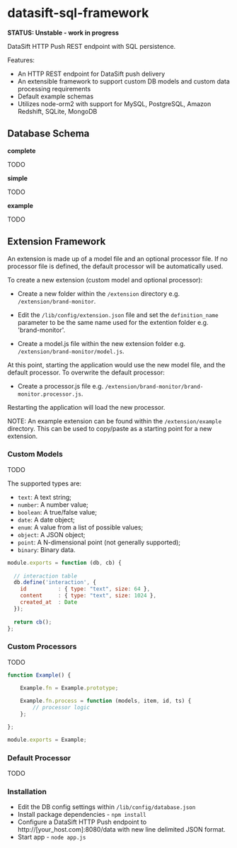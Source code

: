 datasift-sql-framework
======================

**STATUS: Unstable - work in progress**

DataSift HTTP Push REST endpoint with SQL persistence. 

Features:
* An HTTP REST endpoint for DataSift push delivery
* An extensible framework to support custom DB models and custom data processing requirements
* Default example schemas
* Utilizes node-orm2 with support for MySQL, PostgreSQL, Amazon Redshift, SQLite, MongoDB

## Database Schema


**complete**

TODO

**simple**

TODO

**example**

TODO


## Extension Framework

An extension is made up of a model file and an optional processor file. If no processor file is defined, the default processor will be automatically used.

To create a new extension (custom model and optional processor):

* Create a new folder within the <code>/extension</code> directory e.g. <code>/extension/brand-monitor</code>.
* Edit the <code>/lib/config/extension.json</code> file and set the <code>definition_name</code> parameter to be the same name used for the extention folder e.g. 'brand-monitor'.

* Create a model.js file within the new extension folder e.g. <code>/extension/brand-monitor/model.js</code>.


At this point, starting the application would use the new model file, and the default processor. To overwrite the default processor:

* Create a processor.js file e.g. <code>/extension/brand-monitor/brand-monitor.processor.js</code>.

Restarting the application will load the new processor.

NOTE: An example extension can be found within the <code>/extension/example</code> directory. This can be used to copy/paste as a starting point for a new extension.


### Custom Models

TODO

The supported types are:

- `text`: A text string;
- `number`: A number value;
- `boolean`: A true/false value;
- `date`: A date object;
- `enum`: A value from a list of possible values;
- `object`: A JSON object;
- `point`: A N-dimensional point (not generally supported);
- `binary`: Binary data.

```javascript
module.exports = function (db, cb) {
  
  // interaction table
  db.define('interaction', {
    id          : { type: "text", size: 64 },
    content     : { type: "text", size: 1024 },
  	created_at  : Date
  });
  
  return cb();
};
```

### Custom Processors

TODO

```javascript
function Example() {

	Example.fn = Example.prototype;
	
	Example.fn.process = function (models, item, id, ts) {
		// processor logic
	};

};

module.exports = Example;
```

### Default Processor

TODO

### Installation
* Edit the DB config settings within <code>/lib/config/database.json</code>
* Install package dependencies - <code>npm install</code>
* Configure a DataSift HTTP Push endpoint to http://[your_host.com]:8080/data with new line delimited JSON format.
* Start app - <code>node app.js</code>